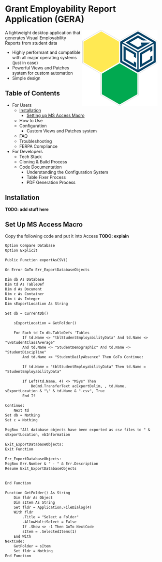 # Grant Employability Report Application (GERA)

<img src="https://github.com/purplesprinklesdev/gera_docs/blob/main/resources/logo.png" width="250" align="right">

A lightweight desktop application that generates Visual Employability Reports from student data
* Highly performant and compatible with all major operating systems (just in case)
* Powerful Views and Patches system for custom automation
* Simple design



## Table of Contents
* For Users
  * [Installation](#installation)
    * [Setting up MS Access Macro](#set-up-ms-access-macro)
  * How to Use
  * Configuration
    * Custom Views and Patches system
  * FAQ
  * Troubleshooting
  * FERPA Compliance
* For Developers
  * Tech Stack
  * Cloning & Build Process
  * Code Documentation
    * Understanding the Configuration System
    * Table Fixer Process
    * PDF Generation Process


## Installation
**TODO: add stuff here**

## Set Up MS Access Macro

Copy the following code and put it into Access
**TODO: explain**

```
Option Compare Database
Option Explicit

Public Function exportAsCSV()

On Error GoTo Err_ExportDatabaseObjects

Dim db As Database
Dim td As TableDef
Dim d As Document
Dim c As Container
Dim i As Integer
Dim sExportLocation As String

Set db = CurrentDb()

    sExportLocation = GetFolder()

    For Each td In db.TableDefs 'Tables
        If td.Name <> "tblStudentEmployabilityData" And td.Name <> "vwStudentClassAverage"
        And td.Name <> "StudentDemographic" And td.Name <> "StudentDiscipline"
        And td.Name <> "StudentDailyAbsence" Then GoTo Continue:

        If td.Name = "tblStudentEmployabilityData" Then td.Name = "StudentEmployabilityData"

        If Left(td.Name, 4) <> "MSys" Then
            DoCmd.TransferText acExportDelim, , td.Name, sExportLocation & "\" & td.Name & ".csv", True
        End If

Continue:
    Next td
Set db = Nothing
Set c = Nothing

MsgBox "All database objects have been exported as csv files to " & sExportLocation, vbInformation

Exit_ExportDatabaseObjects:
Exit Function

Err_ExportDatabaseObjects:
MsgBox Err.Number & " - " & Err.Description
Resume Exit_ExportDatabaseObjects


End Function

Function GetFolder() As String
    Dim fldr As Object
    Dim sItem As String
    Set fldr = Application.FileDialog(4)
    With fldr
        .Title = "Select a Folder"
        .AllowMultiSelect = False
        If .Show <> -1 Then GoTo NextCode
        sItem = .SelectedItems(1)
    End With
NextCode:
    GetFolder = sItem
    Set fldr = Nothing
End Function
```
